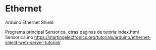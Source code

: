 # Ethernet
 Arduino Ethernet Shield

Programa principal Sensorica, otras paginas de tutoria 
    index.html
    Sensorica.ino
https://startingelectronics.org/tutorials/arduino/ethernet-shield-web-server-tutorial/